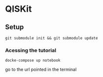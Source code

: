 # QISKit

## Setup


`git submodule init && git submodule update`


### Acessing the tutorial


`docke-compose up notebook`

go to the url pointed in the terminal
